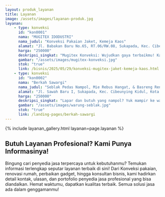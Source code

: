 ```yaml
---
layout: produk_layanan
title: Layanan
image: /assets/images/layanan-produk.jpg
layanan:
    - type: konveksi
      id: "kon0001"
      nama: "MUGITEX IDODUSTRI"
      nama_judul: "Konveksi Pakaian Jaket, Kemeja Kaos"
      alamat: "Jl. Babakan Baru No.65, RT.06/RW.08, Sukapada, Kec. Cibeunying Kidul, Kota Bandung, Jawa Barat 40125"
      harga: "250000"
      deskripsi_singkat: "Mugitex Konveksi: Wujudkan gaya terbaikmu! Kami ahli bikin jaket, kemeja, & kaos berkualitas tinggi, desain custom, dan harga bersaing. Siap produksi seragam, event, atau clothing line-mu. Mugitex, jaminan kepuasan busanamu!"
      gambar: "/assets/images/mugitex-konveksi.jpg"
      stok: "true"
      link: /bisnis/2025/05/29/konveksi-mugitex-jaket-kemeja-kaos.html
    - type: konveksi
      id: "kon0002"
      nama: "Berkah Sawargi"
      nama_judul: "Seblak Pedas Nampol, Mie Rebus Hangat, & Basreng Renyah Menanti!"
      alamat: "Jl. Sawah Baru I, Sukapada, Kec. Cibeunying Kidul, Kota Bandung, Jawa Barat 40125"
      harga: "250000"
      deskripsi_singkat: "Lapar dan butuh yang nampol? Yuk mampir ke warung kami! Nikmati seblak pedas yang bikin nagih, mie rebus hangat pengusir dingin, basreng super renyah, dan aneka gorengan gurih. Jangan lupa dinginkan dengan minuman dingin favoritmu. Dijamin kenyang, puas, dan pastinya bikin ketagihan!"
      gambar: "/assets/images/warung-seblak.jpg"
      stok: "true"
      link: /landing-pages/berkah-sawargi
---
```



{% include layanan_gallery.html layanan=page.layanan %}

## Butuh Layanan Profesional? Kami Punya Informasinya!

Bingung cari penyedia jasa terpercaya untuk kebutuhanmu? Temukan informasi terlengkap seputar layanan terbaik di sini! Dari Konveksi pakaian, renovasi rumah, perbaikan gadget, hingga konsultan bisnis, kami hadirkan detail kontak, ulasan, dan portofolio penyedia jasa profesional yang bisa diandalkan. Hemat waktumu, dapatkan kualitas terbaik. Semua solusi jasa ada dalam genggamanmu!
